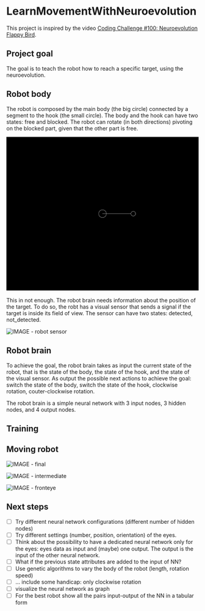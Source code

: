 # LearnMovementWithNeuroevolution
This project is inspired by the video [Coding Challenge #100: Neuroevolution Flappy Bird](https://www.youtube.com/watch?v=c6y21FkaUqw). 

## Project goal
The goal is to teach the robot how to reach a specific target, using the neuroevolution. 

## Robot body
The robot is composed by the main body (the big circle) connected by a segment to the hook (the small circle). The body and the hook can have two states: free and blocked. 
The robot can rotate (in both directions) pivoting on the blocked part, given that the other part is free.

![Alt Text](https://github.com/adebiasi/LearnMovementWithNeuroevolution/blob/main/imgs/RobotMovement.gif)


This in not enough. The robot brain needs information about the position of the target. To do so, the robt has a visual sensor that sends a signal if the target is inside its field of view. The sensor can have two states: detected, not_detected.

![IMAGE - robot sensor
](https://github.com/adebiasi/LearnMovementWithNeuroevolution/blob/main/imgs/RobotEye.gif)

## Robot brain

To achieve the goal, the robot brain takes as input the current state of the robot, that is the state of the body, the state of the hook, and the state of the visual sensor. As output the possible next actions to achieve the goal: switch the state of the body, switch the state of the hook, clockwise rotation, couter-clockwise rotation. 

The robot brain is a simple neural network with 3 input nodes, 3 hidden nodes, and 4 output nodes.

## Training

## Moving robot

![IMAGE - final
](https://github.com/adebiasi/LearnMovementWithNeuroevolution/blob/main/imgs/finalTraining.gif)

![IMAGE - intermediate
](https://github.com/adebiasi/LearnMovementWithNeuroevolution/blob/main/imgs/intermediateTraining.gif)

![IMAGE - fronteye
](https://github.com/adebiasi/LearnMovementWithNeuroevolution/blob/main/imgs/frontEye.gif)
## Next steps
- [ ] Try different neural network configurations (different number of hidden nodes)
- [ ] Try different settings (number, position, orientation) of the eyes.
- [ ] Think about the possibility to have a dedicated neural network only for the eyes: eyes data as input and (maybe) one output. The output is the input of the other neural network.
- [ ] What if the previous state attributes are added to the input of NN?
- [ ] Use genetic algorithms to vary the body of the robot (length, rotation speed) 
- [ ] ... include some handicap: only clockwise rotation
- [ ] visualize the neural network as graph 
- [ ] For the best robot show all the pairs input-output of the NN in a tabular form
